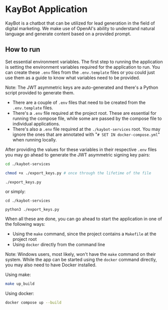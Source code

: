 # KayBot Application

KayBot is a chatbot that can be utilized for lead generation in the field of digital marketing.
We make use of OpenAI's ability to understand natural language and generate content based on a provided prompt.

## How to run

Set essential environment variables. The first step to running the application is setting the environment variables required for the application to run.
You can create these `.env` files from the `.env.template` files or you could just use them as a guide to know what variables need to be provided.

Note: The JWT asymmetric keys are auto-generated and there's a Python script provided to generate them.

- There are a couple of `.env` files that need to be created from the `.env.template` files.
- There's a `.env` file required at the project root. These are essential for running the compose file, while some are passed by the compose file to individual applications.
- There's also a `.env` file required at the `./kaybot-services` root. You may ignore the ones that are annotated with "`# SET IN docker-compose.yml`" when running locally.

After providing the values for these variables in their respective `.env` files you may go ahead to generate the JWT asymmetric signing key pairs:

```sh
cd ./kaybot-services

chmod +x ./export_keys.py # once through the lifetime of the file

./export_keys.py
```

or simply:

```batch
cd ./kaybot-services

python3 ./export_keys.py
```

When all these are done, you can go ahead to start the application in one of the following ways:

- Using the `make` command, since the project contains a `Makefile` at the project root
- Using `docker` directly from the command line

Note: Windows users, most likely, won't have the `make` command on their system. While the app can be started using the `docker` command directly,
you may also need to have Docker installed.

Using make:

```sh
make up_build
```

Using docker:

```sh
docker compose up --build
```
